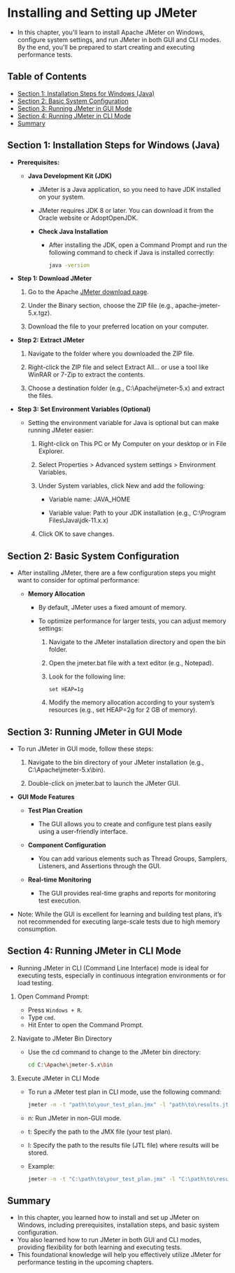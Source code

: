# Installing and Setting up JMeter

- In this chapter, you'll learn to install Apache JMeter on Windows, configure system settings, and run JMeter in both GUI and CLI modes. By the end, you'll be prepared to start creating and executing performance tests.

## Table of Contents
- [Section 1: Installation Steps for Windows (Java)](#section-1-installation-steps-for-windows)
- [Section 2: Basic System Configuration](#section-2-basic-system-configuration)
- [Section 3: Running JMeter in GUI Mode](#section-3-running-jmeter-in-gui-mode)
- [Section 4: Running JMeter in CLI Mode](#section-4-running-jmeter-in-cli-mode)
- [Summary](#summary)

## Section 1: Installation Steps for Windows (Java)

- **Prerequisites:** 
    - **Java Development Kit (JDK)**
        - JMeter is a Java application, so you need to have JDK installed on your system. 
        
        - JMeter requires JDK 8 or later. You can download it from the Oracle website or AdoptOpenJDK.
        
        - **Check Java Installation**
            - After installing the JDK, open a Command Prompt and run the following command to check if Java is installed correctly:
                ```bash
                java -version
                ```

- **Step 1: Download JMeter**

    1. Go to the Apache [JMeter download page](https://jmeter.apache.org/download_jmeter.cgi).

    2. Under the Binary section, choose the ZIP file (e.g., apache-jmeter-5.x.tgz).

    3. Download the file to your preferred location on your computer.

- **Step 2: Extract JMeter**

    1. Navigate to the folder where you downloaded the ZIP file.

    2. Right-click the ZIP file and select Extract All… or use a tool like WinRAR or 7-Zip to extract the contents.

    3. Choose a destination folder (e.g., C:\Apache\jmeter-5.x) and extract the files.

- **Step 3: Set Environment Variables (Optional)**
    
    - Setting the environment variable for Java is optional but can make running JMeter easier:

        1. Right-click on This PC or My Computer on your desktop or in File Explorer.
        
        2. Select Properties > Advanced system settings > Environment Variables.
        
        3. Under System variables, click New and add the following:

            - Variable name: JAVA_HOME

            - Variable value: Path to your JDK installation (e.g., C:\Program Files\Java\jdk-11.x.x)

        4. Click OK to save changes.

## Section 2: Basic System Configuration

- After installing JMeter, there are a few configuration steps you might want to consider for optimal performance:

    - **Memory Allocation**

        - By default, JMeter uses a fixed amount of memory. 
        
        - To optimize performance for larger tests, you can adjust memory settings:

            1. Navigate to the JMeter installation directory and open the bin folder.

            2. Open the jmeter.bat file with a text editor (e.g., Notepad). 
            
            3. Look for the following line:
                ```
                set HEAP=1g
                ```
            
            4. Modify the memory allocation according to your system’s resources (e.g., set HEAP=2g for 2 GB of memory).

## Section 3: Running JMeter in GUI Mode

- To run JMeter in GUI mode, follow these steps:

    1. Navigate to the bin directory of your JMeter installation (e.g., C:\Apache\jmeter-5.x\bin).

    2. Double-click on jmeter.bat to launch the JMeter GUI.

- **GUI Mode Features**

    - **Test Plan Creation** 
        - The GUI allows you to create and configure test plans easily using a user-friendly interface.

    - **Component Configuration** 
        - You can add various elements such as Thread Groups, Samplers, Listeners, and Assertions through the GUI.

    - **Real-time Monitoring**
        - The GUI provides real-time graphs and reports for monitoring test execution.

- Note: While the GUI is excellent for learning and building test plans, it’s not recommended for executing large-scale tests due to high memory consumption.

## Section 4: Running JMeter in CLI Mode

- Running JMeter in CLI (Command Line Interface) mode is ideal for executing tests, especially in continuous integration environments or for load testing.

1. Open Command Prompt:
    - Press ```Windows + R```.
    - Type ```cmd```.
    - Hit Enter to open the Command Prompt.

2. Navigate to JMeter Bin Directory

    - Use the cd command to change to the JMeter bin directory:
        ```bash
        cd C:\Apache\jmeter-5.x\bin
        ```

3. Execute JMeter in CLI Mode
    - To run a JMeter test plan in CLI mode, use the following command:
        ```bash
        jmeter -n -t "path\to\your_test_plan.jmx" -l "path\to\results.jtl"
        ```

    - n: Run JMeter in non-GUI mode.
    - t: Specify the path to the JMX file (your test plan).
    - l: Specify the path to the results file (JTL file) where results will be stored.

    - Example:
        ```bash
        jmeter -n -t "C:\path\to\your_test_plan.jmx" -l "C:\path\to\results.jtl"
        ```

## Summary
- In this chapter, you learned how to install and set up JMeter on Windows, including prerequisites, installation steps, and basic system configuration. 
- You also learned how to run JMeter in both GUI and CLI modes, providing flexibility for both learning and executing tests. 
- This foundational knowledge will help you effectively utilize JMeter for performance testing in the upcoming chapters.